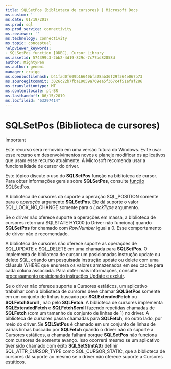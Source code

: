 ```yaml
---
title: SQLSetPos (biblioteca de cursores) | Microsoft Docs
ms.custom: ''
ms.date: 01/19/2017
ms.prod: sql
ms.prod_service: connectivity
ms.reviewer: ''
ms.technology: connectivity
ms.topic: conceptual
helpviewer_keywords:
- SQLSetPos function [ODBC], Cursor Library
ms.assetid: 574399c3-2bb2-4d19-829c-7c77bd82858d
author: MightyPen
ms.author: genemi
manager: craigg
ms.openlocfilehash: b41fad0f609b16640bfa28ab36f29f364e067b73
ms.sourcegitcommit: 3026c22b7fba19059a769ea5f367c4f51efaf286
ms.translationtype: MT
ms.contentlocale: pt-BR
ms.lasthandoff: 06/15/2019
ms.locfileid: "63297414"
---
```

# <a name="sqlsetpos-cursor-library"></a>SQLSetPos (Biblioteca de cursores)
> [!IMPORTANT]  
>  Este recurso será removido em uma versão futura do Windows. Evite usar esse recurso em desenvolvimentos novos e planeje modificar os aplicativos que usam esse recurso atualmente. A Microsoft recomenda usar a funcionalidade de cursor do driver.  
  
 Este tópico discute o uso do **SQLSetPos** função na biblioteca de cursor. Para obter informações gerais sobre **SQLSetPos**, consulte [função SQLSetPos](../../../odbc/reference/syntax/sqlsetpos-function.md).  
  
 A biblioteca de cursores dá suporte a operação SQL_POSITION somente para o *operação* argumento **SQLSetPos**. Ele dá suporte o valor SQL_LOCK_NO_CHANGE somente para o *LockType* argumento.  
  
 Se o driver não oferece suporte a operações em massa, a biblioteca de cursores retornará SQLSTATE HYC00 (o Driver não funciona) quando **SQLSetPos** for chamado com *RowNumber* igual a 0. Esse comportamento de driver não é recomendado.  
  
 A biblioteca de cursores não oferece suporte as operações de SQL_UPDATE e SQL_DELETE em uma chamada para **SQLSetPos**. O implementa de biblioteca de cursor um posicionadas instrução update ou delete SQL, criando um pesquisada instrução update ou delete com uma cláusula WHERE que enumera os valores armazenados em seu cache para cada coluna associada. Para obter mais informações, consulte [processamento posicionado instruções Update e excluir](../../../odbc/reference/appendixes/processing-positioned-update-and-delete-statements.md).  
  
 Se o driver não oferece suporte a Cursores estáticos, um aplicativo trabalhar com a biblioteca de cursores deve chamar **SQLSetPos** somente em um conjunto de linhas buscado por **SQLExtendedFetch** ou **SQLFetchScroll** , não pelo **SQLFetch**. A biblioteca de cursores implementa **SQLExtendedFetch** e **SQLFetchScroll** fazendo repetidas chamadas de **SQLFetch** (com um tamanho de conjunto de linhas de 1) no driver. A biblioteca de cursores passa chamadas para **SQLFetch**, no outro lado, por meio do driver. Se **SQLSetPos** é chamado em um conjunto de linhas de várias linhas buscado por **SQLFetch** quando o driver não dá suporte a Cursores estáticos, a chamada falhará porque **SQLSetPos** não funciona com cursores de somente avanço. Isso ocorrerá mesmo se um aplicativo tiver sido chamado com êxito **SQLSetStmtAttr** definir SQL_ATTR_CURSOR_TYPE como SQL_CURSOR_STATIC, que a biblioteca de cursores dá suporte ao mesmo se o driver não oferece suporte a Cursores estáticos.
